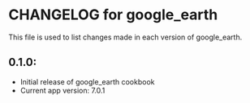 # CHANGELOG for google_earth

This file is used to list changes made in each version of google_earth.

## 0.1.0:

* Initial release of google_earth cookbook
* Current app version: 7.0.1